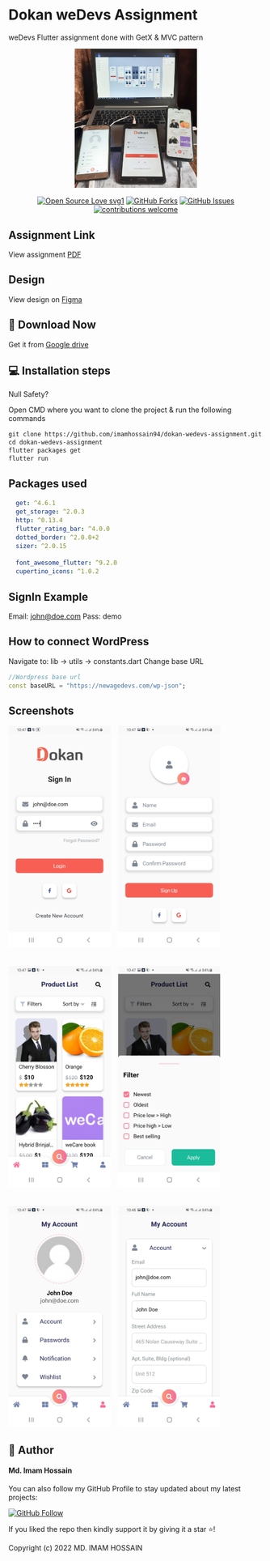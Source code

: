 # Dokan weDevs Assignment

weDevs Flutter assignment done with GetX & MVC pattern

<p align="center">
  <img alt="Light" src="https://github.com/imamhossain94/dokan-wedevs-assignment/blob/main/sreenshots/cover.jpg" width="48%">
</p>

<div align="center">

[![Open Source Love svg1](https://badges.frapsoft.com/os/v1/open-source.svg?v=103)](#)
[![GitHub Forks](https://img.shields.io/github/forks/saadhaxxan/Car_Game_Python_Pygame.svg?style=social&label=Fork&maxAge=2592000)](https://github.com/imamhossain94/dokan-wedevs-assignment/fork)
[![GitHub Issues](https://img.shields.io/github/issues/saadhaxxan/Car_Game_Python_Pygame.svg?style=flat&label=Issues&maxAge=2592000)](https://github.com/imamhossain94/dokan-wedevs-assignment/issues)
[![contributions welcome](https://img.shields.io/badge/contributions-welcome-brightgreen.svg?style=flat&label=Contributions&colorA=red&colorB=black	)](#)

</div>


## Assignment Link

View assignment <a href="https://drive.google.com/file/d/1C9Oc8R0w_OTBBth04eDRpLo1DtHL8SY_/view?usp=sharing">PDF</a>

## Design

View design on <a href="https://www.figma.com/file/lHDVMCVsE6R3NWxxG6Wfbo/Demo?node-id=0%3A1">Figma</a>


## 📁 Download Now

Get it from <a href="https://drive.google.com/file/d/11Vnc10UpDa6zx5l2Mt2FEMUIw-psG3KX/view?usp=sharing">Google drive</a>

## 💻 Installation steps

Null Safety?

Open CMD where you want to clone the project & run the following commands

```
git clone https://github.com/imamhossain94/dokan-wedevs-assignment.git
cd dokan-wedevs-assignment
flutter packages get
flutter run
```

## Packages used
```yaml
  get: ^4.6.1
  get_storage: ^2.0.3
  http: ^0.13.4
  flutter_rating_bar: ^4.0.0
  dotted_border: ^2.0.0+2
  sizer: ^2.0.15

  font_awesome_flutter: ^9.2.0
  cupertino_icons: ^1.0.2
```

## SignIn Example 
Email: john@doe.com
Pass: demo

## How to connect WordPress

Navigate to: lib -> utils -> constants.dart
Change base URL

```dart
//Wordpress base url
const baseURL = "https://newagedevs.com/wp-json";
```

## Screenshots
<p align="center">

  <img alt="image" src="https://github.com/imamhossain94/dokan-wedevs-assignment/blob/main/sreenshots/login.jpg" width="40%"> &nbsp;&nbsp;
  <img alt="image" src="https://github.com/imamhossain94/dokan-wedevs-assignment/blob/main/sreenshots/register.jpg" width="40%">
  <br /><br /><br />
  <img alt="image" src="https://github.com/imamhossain94/dokan-wedevs-assignment/blob/main/sreenshots/products.jpg" width="40%"> &nbsp;&nbsp;
  <img alt="image" src="https://github.com/imamhossain94/dokan-wedevs-assignment/blob/main/sreenshots/filter.jpg" width="40%">
  <br /><br /><br />
  <img alt="image" src="https://github.com/imamhossain94/dokan-wedevs-assignment/blob/main/sreenshots/profile.jpg" width="40%"> &nbsp;&nbsp;
  <img alt="image" src="https://github.com/imamhossain94/dokan-wedevs-assignment/blob/main/sreenshots/update_profile.jpg" width="40%">

</p>

## 🧑 Author

#### Md. Imam Hossain

You can also follow my GitHub Profile to stay updated about my latest projects:

[![GitHub Follow](https://img.shields.io/badge/Connect-Hamza-blue.svg?logo=Github&longCache=true&style=social&label=Follow)](https://github.com/imamhossain94)

If you liked the repo then kindly support it by giving it a star ⭐!

Copyright (c) 2022 MD. IMAM HOSSAIN
